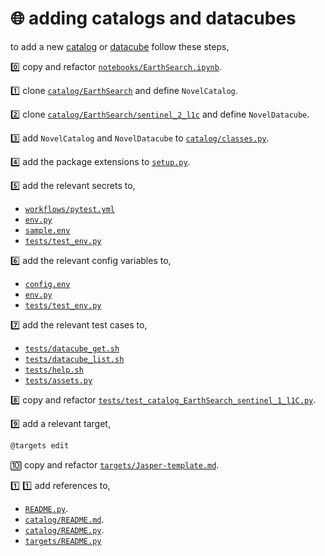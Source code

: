 # 🌐 adding catalogs and datacubes

to add a new [catalog](../catalog/) or [datacube](../datacube/) follow these steps,

0️⃣ copy and refactor [`notebooks/EarthSearch.ipynb`](../../notebooks/EarthSearch.ipynb).

1️⃣ clone [`catalog/EarthSearch`](../catalog/EarthSearch/) and define `NovelCatalog`.

2️⃣ clone [`catalog/EarthSearch/sentinel_2_l1c`](../catalog/EarthSearch/sentinel_2_l1c/) and define `NovelDatacube`.

3️⃣ add `NovelCatalog` and `NovelDatacube` to [`catalog/classes.py`](../catalog/classes.py).

4️⃣ add the package extensions to [`setup.py`](../../setup.py).

5️⃣ add the relevant secrets to,
- [`workflows/pytest.yml`](../../.github/workflows/pytest.yml)
- [`env.py`](../../blue_geo/env.py)
- [`sample.env`](../../blue_geo/sample.env)
- [`tests/test_env.py`](../../blue_geo/tests/test_env.py)

6️⃣ add the relevant config variables to,
- [`config.env`](../../blue_geo/config.env)
- [`env.py`](../../blue_geo/env.py)
- [`tests/test_env.py`](../../blue_geo/tests/test_env.py)

7️⃣ add the relevant test cases to,
- [`tests/datacube_get.sh`](../../blue_geo/.abcli/tests/datacube_get.sh)
- [`tests/datacube_list.sh`](../../blue_geo/.abcli/tests/datacube_list.sh)
- [`tests/help.sh`](../../blue_geo/.abcli/tests/help.sh)
- [`tests/assets.py`](../../blue_geo/tests/assets.py)

8️⃣ copy and refactor [`tests/test_catalog_EarthSearch_sentinel_1_l1C.py`](../../blue_geo/tests/test_catalog_EarthSearch_sentinel_1_l1C.py).

9️⃣ add a relevant target,
```bash
@targets edit
```

🔟 copy and refactor [`targets/Jasper-template.md`](../../blue_geo/watch/targets/Jasper-template.md).

1️⃣ 1️⃣ add references to,
- [`README.py`](../../blue_geo/README.py).
- [`catalog/README.md`](../../blue_geo/catalog/README.md).
- [`catalog/README.py`](../../blue_geo/catalog/README.py).
- [`targets/README.py`](../../blue_geo/watch/targets/README.py)